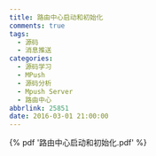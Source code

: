 ```yaml
---
title: 路由中心启动和初始化
comments: true
tags:
  - 源码
  - 消息推送
categories:
  - 源码学习
  - MPush
  - 源码分析
  - Mpush Server
  - 路由中心
abbrlink: 25851
date: 2016-03-01 21:00:00
---
```


{% pdf '路由中心启动和初始化.pdf' %}
